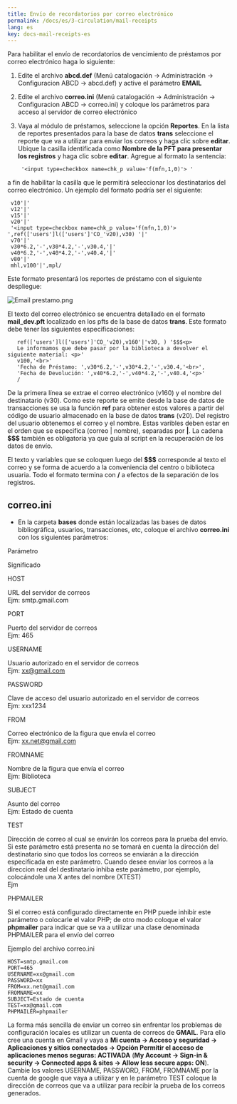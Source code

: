 ```yaml
---
title: Envío de recordatorios por correo electrónico
permalink: /docs/es/3-circulation/mail-receipts
lang: es
key: docs-mail-receipts-es
---
```


Para habilitar el envío de recordatorios de vencimiento de préstamos por correo electrónico haga lo siguiente:

1. Edite el archivo  **abcd.def**  (Menú catalogación -> Administración -> Configuracion ABCD -> abcd.def) y active el parámetro  **EMAIL**

2. Edite el archivo  **correo.ini**  (Menú catalogación -> Administración -> Configuracion ABCD -> correo.ini) y coloque los parámetros para acceso al servidor de correo electrónico

3. Vaya al módulo de préstamos, seleccione la opción  **Reportes**. En la lista de reportes presentados para la base de datos  **trans**  seleccione el reporte que va a utilizar para enviar los correos y haga clic sobre  **editar**. Ubique la casilla identificada como  **Nombre de la PFT para presentar los registros**  y haga clic sobre  **editar**. Agregue al formato la sentencia:

        '<input type=checkbox name=chk_p value='f(mfn,1,0)'> ' 

a fin de habilitar la casilla que le permitirá seleccionar los destinatarios del correo electrónico. Un ejemplo del formato podría ser el siguiente:

     
     v10'|'
     v12'|'
     v15'|'
     v20'|'
     '<input type=checkbox name=chk_p value='f(mfn,1,0)'> ',ref(['users']l(['users']'CO_'v20),v30) '|'
     v70'|'
     v30*6.2,'-',v30*4.2,'-',v30.4,'|'
     v40*6.2,'-',v40*4.2,'-',v40.4,'|'
     v80'|'
     mhl,v100'|',mpl/

Este formato presentará los reportes de préstamo con el siguiente despliegue:

![Email prestamo.png](/wiki/docs/{{page.lang}}/images/Email_prestamo.png)

El texto del correo electrónico se encuentra detallado en el formato  **mail_dev.pft**  localizado en los pfts de la base de datos  **trans**. Este formato debe tener las siguientes especificaciones:

      
       ref(['users']l(['users']'CO_'v20),v160'|'v30, ) '$$$<p>
       Le informamos que debe pasar por la biblioteca a devolver el siguiente material: <p>'
       v100,'<br>'
       'Fecha de Préstamo: ',v30*6.2,'-',v30*4.2,'-',v30.4,'<br>',
       'Fecha de Devolución: ',v40*6.2,'-',v40*4.2,'-',v40.4,'<p>'
       /

De la primera línea se extrae el correo electrónico (v160) y el nombre del destinatario (v30). Como este reporte se emite desde la base de datos de transacciones se usa la función  **ref**  para obtener estos valores a partir del código de usuario almacenado en la base de datos  **trans**  (v20). Del registro del usuario obtenemos el correo y el nombre. Estas varibles deben estar en el orden que se especifica (correo | nombre), separadas por  **|**. La cadena  **$$$**  también es obligatoria ya que guía al script en la recuperación de los datos de envío.

El texto y variables que se coloquen luego del  **$$$**  corresponde al texto el correo y se forma de acuerdo a la conveniencia del centro o biblioteca usuaria. Todo el formato termina con  **/**  a efectos de la separación de los registros.

  
## correo.ini

-   En la carpeta  **bases**  donde están localizadas las bases de datos bibliográfica, usuarios, transacciones, etc, coloque el archivo  **correo.ini**  con los siguientes parámetros:

Parámetro

Significado

HOST

URL del servidor de correos  
Ejm: smtp.gmail.com

PORT

Puerto del servidor de correos  
Ejm: 465

USERNAME

Usuario autorizado en el servidor de correos  
Ejm: xx@gmail.com

PASSWORD

Clave de acceso del usuario autorizado en el servidor de correos  
Ejm: xxx1234

FROM

Correo electrónico de la figura que envía el correo  
Ejm: xx.net@gmail.com

FROMNAME

Nombre de la figura que envía el correo  
Ejm: Biblioteca

SUBJECT

Asunto del correo  
Ejm: Estado de cuenta

TEST

Dirección de correo al cual se envirán los correos para la prueba del envío. Si este parámetro está presenta no se tomará en cuenta la dirección del destinatario sino que todos los correos se enviarán a la dirección especificada en este parámetro. Cuando desee enviar los correos a la direccion real del destinatario inhiba este parámetro, por ejemplo, colocándole una X antes del nombre (XTEST)  
Ejm

PHPMAILER

Si el correo está configurado directamente en PHP puede inhibir este parámetro o colocarle el valor PHP; de otro modo coloque el valor  **phpmailer**  para indicar que se va a utilizar una clase denominada PHPMAILER para el envío del correo

Ejemplo del archivo correo.ini

    HOST=smtp.gmail.com
    PORT=465
    USERNAME=xx@gmail.com
    PASSWORD=xx
    FROM=xx.net@gmail.com        
    FROMNAME=xx
    SUBJECT=Estado de cuenta
    TEST=xx@gmail.com
    PHPMAILER=phpmailer

La forma más sencilla de enviar un correo sin enfrentar los problemas de configuración locales es utilizar un cuenta de correos de  **GMAIL**. Para ello cree una cuenta en Gmail y vaya a  **Mi cuenta -> Acceso y seguridad -> Aplicaciones y sitios conectados -> Opción Permitir el acceso de aplicaciones menos seguras: ACTIVADA**  (**My Account -> Sign-in & security -> Connected apps & sites -> Allow less secure apps: ON**). Cambie los valores USERNAME, PASSWORD, FROM, FROMNAME por la cuenta de google que vaya a utilizar y en le parámetro TEST coloque la dirección de correos que va a utilizar para recibir la prueba de los correos generados.


